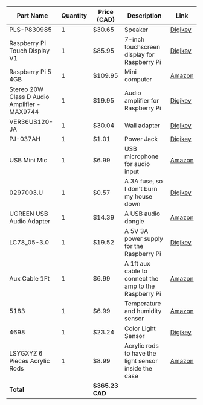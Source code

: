 | Part Name                        | Quantity | Price (CAD) | Description                                      | Link                                                                 |
|----------------------------------|----------|-------------|--------------------------------------------------|----------------------------------------------------------------------|
| PLS-P830985                      | 1        | $30.65      | Speaker                                          | [Digikey](https://www.digikey.ca/en/products/detail/peerless-by-tymphany/PLS-P830985/6211132) |
| Raspberry Pi Touch Display V1    | 1        | $85.95      | 7-inch touchscreen display for Raspberry Pi     | [Digikey](https://www.digikey.ca/en/products/detail/raspberry-pi/ASIN-B00X4WHP5E/6211133) |
| Raspberry Pi 5 4GB               | 1        | $109.95     | Mini computer                                   | [Amazon](https://www.amazon.ca/Raspberry-Pi-4GB-2023-Processor/dp/B0CK3L9WD3/) |
| Stereo 20W Class D Audio Amplifier - MAX9744 | 1 | $19.95 | Audio amplifier for Raspberry Pi                | [Digikey](https://www.digikey.ca/en/products/detail/adafruit-industries-llc/1752/4990780) |
| VER36US120-JA                    | 1        | $30.04      | Wall adapter                                    | [Digikey](https://www.digikey.ca/en/products/detail/xp-power/VER36US120-JA/6220859) |
| PJ-037AH                         | 1        | $1.01       | Power Jack                                      | [Digikey](https://www.digikey.ca/en/products/detail/same-sky-formerly-cui-devices/PJ-037AH/1644547) |
| USB Mini Mic                     | 1        | $6.99       | USB microphone for audio input                  | [Amazon](https://www.amazon.ca/Mini-Microphone-Skype-Desktop-Laptop/dp/B076BC2Y3W/) |
| 0297003.U                        | 1        | $0.57       | A 3A fuse, so I don't burn my house down        | [Digikey](https://www.digikey.ca/en/products/detail/littelfuse-inc/0297003-U/3427703) |
| UGREEN USB Audio Adapter         | 1        | $14.39      | A USB audio dongle                              | [Amazon](https://www.amazon.ca/UGREEN-Adapter-Support-Headphone-Compatible-dp-B08Y8CZB2S/dp/B08Y8CZB2S/ref=dp_ob_title_ce) |
| LC78_05-3.0                      | 1        | $19.52      | A 5V 3A power supply for the Raspberry Pi       | [Digikey](https://www.digikey.ca/en/products/detail/gaptec-electronic/LC78-05-3-0/13692361) |
| Aux Cable 1Ft                    | 1        | $6.99       | A 1ft aux cable to connect the amp to the Raspberry Pi | [Amazon](https://www.amazon.ca/Tan-QY-Auxiliary-Compatible-Headphones/dp/B08BNMJ3ND/) |
| 5183                             | 1        | $6.99       | Temperature and humidity sensor                 | [Amazon](https://www.amazon.ca/Temperature-Humidity-Sensor-Module-5V/dp/B07Z3X9F6H/ref=sr_1_4?crid=1K2Q0W7J8Y2X&dib=eyJ2IjoiMSJ9.0b3gkqj4d) |
| 4698                             | 1        | $23.24      | Color Light Sensor                              | [Digikey](https://www.digikey.ca/en/products/detail/adafruit-industries-llc/4698/13162109) |
| LSYGXYZ 6 Pieces Acrylic Rods    | 1        | $8.99       | Acrylic rods to have the light sensor inside the case | [Amazon](https://www.amazon.ca/LSYGXYZ-Acrylic-Decorations-Gardening%EF%BC%883mm-Diameter%EF%BC%89/dp/B09M846847/) |
| **Total**                        |          | **$365.23 CAD** |                                                  |                                                                      |